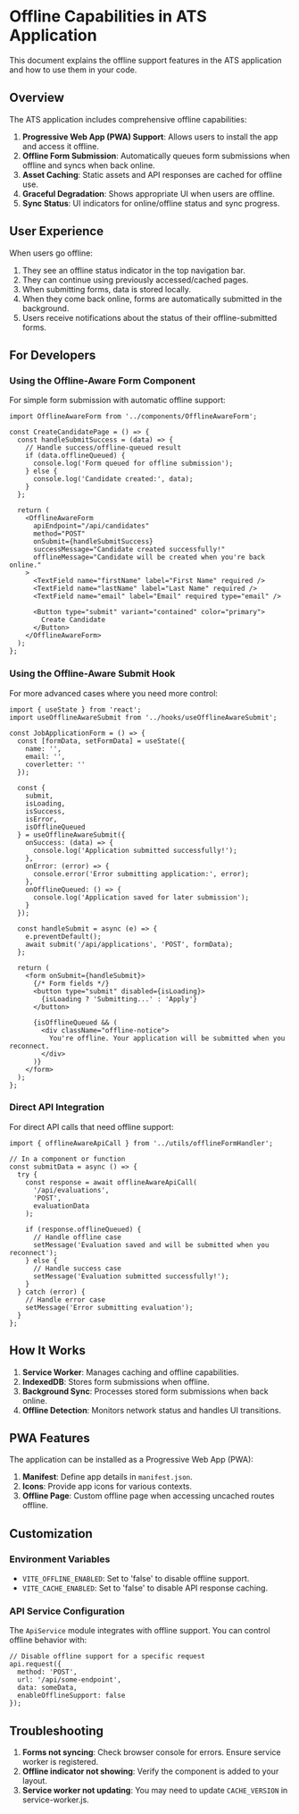 # Offline Capabilities in ATS Application

This document explains the offline support features in the ATS application and how to use them in your code.

## Overview

The ATS application includes comprehensive offline capabilities:

1. **Progressive Web App (PWA) Support**: Allows users to install the app and access it offline.
2. **Offline Form Submission**: Automatically queues form submissions when offline and syncs when back online.
3. **Asset Caching**: Static assets and API responses are cached for offline use.
4. **Graceful Degradation**: Shows appropriate UI when users are offline.
5. **Sync Status**: UI indicators for online/offline status and sync progress.

## User Experience

When users go offline:

1. They see an offline status indicator in the top navigation bar.
2. They can continue using previously accessed/cached pages.
3. When submitting forms, data is stored locally.
4. When they come back online, forms are automatically submitted in the background.
5. Users receive notifications about the status of their offline-submitted forms.

## For Developers

### Using the Offline-Aware Form Component

For simple form submission with automatic offline support:

```tsx
import OfflineAwareForm from '../components/OfflineAwareForm';

const CreateCandidatePage = () => {
  const handleSubmitSuccess = (data) => {
    // Handle success/offline-queued result
    if (data.offlineQueued) {
      console.log('Form queued for offline submission');
    } else {
      console.log('Candidate created:', data);
    }
  };

  return (
    <OfflineAwareForm 
      apiEndpoint="/api/candidates" 
      method="POST"
      onSubmit={handleSubmitSuccess}
      successMessage="Candidate created successfully!"
      offlineMessage="Candidate will be created when you're back online."
    >
      <TextField name="firstName" label="First Name" required />
      <TextField name="lastName" label="Last Name" required />
      <TextField name="email" label="Email" required type="email" />
      
      <Button type="submit" variant="contained" color="primary">
        Create Candidate
      </Button>
    </OfflineAwareForm>
  );
};
```

### Using the Offline-Aware Submit Hook

For more advanced cases where you need more control:

```tsx
import { useState } from 'react';
import useOfflineAwareSubmit from '../hooks/useOfflineAwareSubmit';

const JobApplicationForm = () => {
  const [formData, setFormData] = useState({
    name: '',
    email: '',
    coverletter: ''
  });
  
  const { 
    submit, 
    isLoading, 
    isSuccess, 
    isError,
    isOfflineQueued 
  } = useOfflineAwareSubmit({
    onSuccess: (data) => {
      console.log('Application submitted successfully!');
    },
    onError: (error) => {
      console.error('Error submitting application:', error);
    },
    onOfflineQueued: () => {
      console.log('Application saved for later submission');
    }
  });
  
  const handleSubmit = async (e) => {
    e.preventDefault();
    await submit('/api/applications', 'POST', formData);
  };
  
  return (
    <form onSubmit={handleSubmit}>
      {/* Form fields */}
      <button type="submit" disabled={isLoading}>
        {isLoading ? 'Submitting...' : 'Apply'}
      </button>
      
      {isOfflineQueued && (
        <div className="offline-notice">
          You're offline. Your application will be submitted when you reconnect.
        </div>
      )}
    </form>
  );
};
```

### Direct API Integration

For direct API calls that need offline support:

```tsx
import { offlineAwareApiCall } from '../utils/offlineFormHandler';

// In a component or function
const submitData = async () => {
  try {
    const response = await offlineAwareApiCall(
      '/api/evaluations', 
      'POST', 
      evaluationData
    );
    
    if (response.offlineQueued) {
      // Handle offline case
      setMessage('Evaluation saved and will be submitted when you reconnect');
    } else {
      // Handle success case
      setMessage('Evaluation submitted successfully!');
    }
  } catch (error) {
    // Handle error case
    setMessage('Error submitting evaluation');
  }
};
```

## How It Works

1. **Service Worker**: Manages caching and offline capabilities.
2. **IndexedDB**: Stores form submissions when offline.
3. **Background Sync**: Processes stored form submissions when back online.
4. **Offline Detection**: Monitors network status and handles UI transitions.

## PWA Features

The application can be installed as a Progressive Web App (PWA):

1. **Manifest**: Define app details in `manifest.json`.
2. **Icons**: Provide app icons for various contexts.
3. **Offline Page**: Custom offline page when accessing uncached routes offline.

## Customization

### Environment Variables

- `VITE_OFFLINE_ENABLED`: Set to 'false' to disable offline support.
- `VITE_CACHE_ENABLED`: Set to 'false' to disable API response caching.

### API Service Configuration

The `ApiService` module integrates with offline support. You can control offline behavior with:

```tsx
// Disable offline support for a specific request
api.request({
  method: 'POST',
  url: '/api/some-endpoint',
  data: someData,
  enableOfflineSupport: false
});
```

## Troubleshooting

1. **Forms not syncing**: Check browser console for errors. Ensure service worker is registered.
2. **Offline indicator not showing**: Verify the component is added to your layout.
3. **Service worker not updating**: You may need to update `CACHE_VERSION` in service-worker.js. 